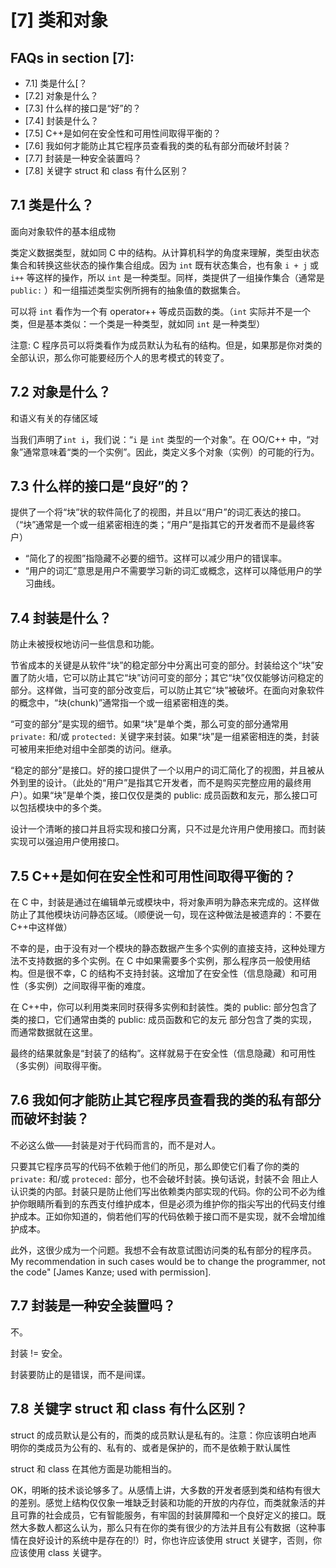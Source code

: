 # [7] 类和对象

## FAQs in section [7]:

*   7.1] 类是什么[？
*   [7.2] 对象是什么？
*   [7.3] 什么样的接口是“好”的？
*   [7.4] 封装是什么？
*   [7.5] C++是如何在安全性和可用性间取得平衡的？
*   [7.6] 我如何才能防止其它程序员查看我的类的私有部分而破坏封装？
*   [7.7] 封装是一种安全装置吗？
*   [7.8] 关键字 struct 和 class 有什么区别？

## 7.1 类是什么？

面向对象软件的基本组成物

类定义数据类型，就如同 C 中的结构。从计算机科学的角度来理解，类型由状态集合和转换这些状态的操作集合组成。因为 `int` 既有状态集合，也有象 `i + j` 或 `i++` 等这样的操作，所以 `int` 是一种类型。同样，类提供了一组操作集合（通常是 `public:` ）和一组描述类型实例所拥有的抽象值的数据集合。

可以将 `int` 看作为一个有 operator++ 等成员函数的类。（`int` 实际并不是一个类，但是基本类似：一个类是一种类型，就如同 `int` 是一种类型）

注意: C 程序员可以将类看作为成员默认为私有的结构。但是，如果那是你对类的全部认识，那么你可能要经历个人的思考模式的转变了。

## 7.2 对象是什么？

和语义有关的存储区域

当我们声明了`int i`，我们说：“`i` 是 `int` 类型的一个对象”。在 OO/C++ 中，“对象”通常意味着“类的一个实例”。因此，类定义多个对象（实例）的可能的行为。

## 7.3 什么样的接口是“良好”的？

提供了一个将“块”状的软件简化了的视图，并且以“用户”的词汇表达的接口。（“块”通常是一个或一组紧密相连的类；“用户”是指其它的开发者而不是最终客户）

*   “简化了的视图”指隐藏不必要的细节。这样可以减少用户的错误率。
*   “用户的词汇”意思是用户不需要学习新的词汇或概念，这样可以降低用户的学习曲线。

## 7.4 封装是什么？

防止未被授权地访问一些信息和功能。

节省成本的关键是从软件“块”的稳定部分中分离出可变的部分。封装给这个“块”安置了防火墙，它可以防止其它“块”访问可变的部分；其它“块”仅仅能够访问稳定的部分。这样做，当可变的部分改变后，可以防止其它“块”被破坏。在面向对象软件的概念中，“块(chunk)”通常指一个或一组紧密相连的类。

“可变的部分”是实现的细节。如果“块”是单个类，那么可变的部分通常用 `private:` 和/或 `protected:` 关键字来封装。如果“块”是一组紧密相连的类，封装可被用来拒绝对组中全部类的访问。继承。

“稳定的部分”是接口。好的接口提供了一个以用户的词汇简化了的视图，并且被从外到里的设计。（此处的“用户”是指其它开发者，而不是购买完整应用的最终用户）。如果“块”是单个类，接口仅仅是类的 public: 成员函数和友元，那么接口可以包括模块中的多个类。

设计一个清晰的接口并且将实现和接口分离，只不过是允许用户使用接口。而封装实现可以强迫用户使用接口。

## 7.5 C++是如何在安全性和可用性间取得平衡的？

在 C 中，封装是通过在编辑单元或模块中，将对象声明为静态来完成的。这样做防止了其他模块访问静态区域。（顺便说一句，现在这种做法是被遗弃的：不要在 C++中这样做）

不幸的是，由于没有对一个模块的静态数据产生多个实例的直接支持，这种处理方法不支持数据的多个实例。在 C 中如果需要多个实例，那么程序员一般使用结构。但是很不幸，C 的结构不支持封装。这增加了在安全性（信息隐藏）和可用性（多实例）之间取得平衡的难度。

在 C++中，你可以利用类来同时获得多实例和封装性。类的 public: 部分包含了类的接口，它们通常由类的 public: 成员函数和它的友元 部分包含了类的实现，而通常数据就在这里。

最终的结果就象是“封装了的结构”。这样就易于在安全性（信息隐藏）和可用性（多实例）间取得平衡。

## 7.6 我如何才能防止其它程序员查看我的类的私有部分而破坏封装？

不必这么做——封装是对于代码而言的，而不是对人。

只要其它程序员写的代码不依赖于他们的所见，那么即使它们看了你的类的 `private:` 和/或 `proteced:` 部分，也不会破坏封装。换句话说，封装不会 阻止人认识类的内部。封装只是防止他们写出依赖类内部实现的代码。你的公司不必为维护你眼睛所看到的东西支付维护成本，但是必须为维护你的指尖写出的代码支付维护成本。正如你知道的，倘若他们写的代码依赖于接口而不是实现，就不会增加维护成本。

此外，这很少成为一个问题。我想不会有故意试图访问类的私有部分的程序员。My recommendation in such cases would be to change the programmer, not the code" [James Kanze; used with permission].

## 7.7 封装是一种安全装置吗？

不。

封装 != 安全。

封装要防止的是错误，而不是间谍。

## 7.8 关键字 struct 和 class 有什么区别？

struct 的成员默认是公有的，而类的成员默认是私有的。注意：你应该明白地声明你的类成员为公有的、私有的、或者是保护的，而不是依赖于默认属性

struct 和 class 在其他方面是功能相当的。

OK，明晰的技术谈论够多了。从感情上讲，大多数的开发者感到类和结构有很大的差别。感觉上结构仅仅象一堆缺乏封装和功能的开放的内存位，而类就象活的并且可靠的社会成员，它有智能服务，有牢固的封装屏障和一个良好定义的接口。既然大多数人都这么认为，那么只有在你的类有很少的方法并且有公有数据（这种事情在良好设计的系统中是存在的!）时，你也许应该使用 struct 关键字，否则，你应该使用 class 关键字。